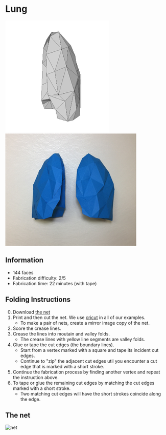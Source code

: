 # Lung

<img src="./Lung.png" height="350" alt="model"> <img src="./Lung-paper-model.jpg" height="350" alt="paper craft">

## Information

* 144 faces
* Fabrication difficulty: 2/5
* Fabrication time: 22 minutes (with tape)

## Folding Instructions

0. Download [the net](./Lung-144_cut.svg)
1. Print and then cut the net. We use [cricut](https://home.cricut.com/) in all of our examples.
   * To make a pair of nets, create a mirror image copy of the net. 
2. Score the crease lines. 
3. Crease the lines into moutain and valley folds. 
   * The crease lines with yellow line segments are valley folds.
4. Glue or tape the cut edges (the boundary lines). 
   * Start from a vertex marked with a square and tape its incident cut edges. 
   * Continue to "zip" the adjacent cut edges util you encounter a cut edge that is marked with a short stroke. 
5. Continue the fabrication process by finding another vertex and repeat the instruction above.
6. To tape or glue the remaining cut edges by matching the cut edges marked with a short stroke. 
   * Two matching cut edges will have the short strokes coincide along the edge. 

## The net

<img src="https://cdn.rawgit.com/jmlien/polynet/ebb2997/nets/lung/Lung-144_cut.svg" width="800" alt="net">
